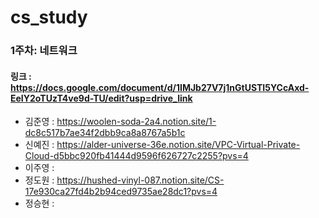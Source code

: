 # cs_study
### 1주차: 네트워크
#### 링크 : https://docs.google.com/document/d/1IMJb27V7j1nGtUSTI5YCcAxd-EeIY2oTUzT4ve9d-TU/edit?usp=drive_link

- 김준영 : https://woolen-soda-2a4.notion.site/1-dc8c517b7ae34f2dbb9ca8a8767a5b1c
- 신예진 : https://alder-universe-36e.notion.site/VPC-Virtual-Private-Cloud-d5bbc920fb41444d9596f626727c2255?pvs=4
- 이주영 :
- 정도원 : https://hushed-vinyl-087.notion.site/CS-17e930ca27fd4b2b94ced9735ae28dc1?pvs=4
- 정승현 :
